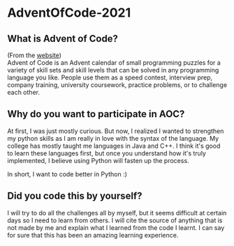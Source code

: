 # AdventOfCode-2021

## What is Advent of Code?
(From the [website](https://adventofcode.com/2021/about)) <br/>
Advent of Code is an Advent calendar of small programming puzzles for a variety of skill sets and skill levels that can be solved in any programming language you like. People use them as a speed contest, interview prep, company training, university coursework, practice problems, or to challenge each other.

## Why do you want to participate in AOC?
At first, I was just mostly curious. But now, I realized I wanted to strengthen my python skills as I am really in love with the syntax of the language. My college has mostly taught me languages in Java and C++. I think it's good to learn these languages first, but once you understand how it's truly implemented, I believe using Python will fasten up the process.

In short, I want to code better in Python :)

## Did you code this by yourself?
I will try to do all the challenges all by myself, but it seems difficult at certain days so I need to learn from others. I will cite the source of anything that is not made by me and explain what I learned from the code I learnt. I can say for sure that this has been an amazing learning experience.


